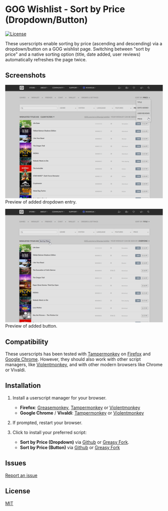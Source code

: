 # GOG Wishlist - Sort by Price (Dropdown/Button)
[![License](https://img.shields.io/badge/license-MIT-blue.svg)](LICENSE)

These userscripts enable sorting by price (ascending and descending) via a dropdown/button on a GOG wishlist page. Switching between "sort by price" and a native sorting option (title, date added, user reviews) automatically refreshes the page twice.

## Screenshots
![Wishlist dropdown](Screenshots/dropdown-sort-ascending.png "Wishlisted gamed sorted by price in ascending order")
Preview of added dropdown entry.

![Wishlist button](Screenshots/button-sort-ascending.png "Wishlisted gamed sorted by price in ascending order")
Preview of added button.

## Compatibility
These userscripts has been tested with [Tampermonkey](https://addons.mozilla.org/en-US/firefox/addon/tampermonkey/) on [Firefox](https://www.mozilla.org/en-US/firefox/new/) and [Google Chrome](https://www.google.com/chrome/). However, they should also work with other script managers, like [Violentmonkey](https://addons.mozilla.org/en-US/firefox/addon/violentmonkey/), and with other modern browsers like Chrome or Vivaldi.

## Installation
1. Install a userscript manager for your browser.
    * **Firefox**: [Greasemonkey](https://addons.mozilla.org/en-US/firefox/addon/greasemonkey/), [Tampermonkey](https://addons.mozilla.org/en-US/firefox/addon/tampermonkey/) or [Violentmonkey](https://addons.mozilla.org/en-US/firefox/addon/violentmonkey/)
    * **Google Chrome** / **Vivaldi**: [Tampermonkey](https://chrome.google.com/webstore/detail/tampermonkey/dhdgffkkebhmkfjojejmpbldmpobfkfo) or [Violentmonkey](https://chrome.google.com/webstore/detail/violentmonkey/jinjaccalgkegednnccohejagnlnfdag)

2. If prompted, restart your browser.

3. Click to install your preferred script:
    * **Sort by Price (Dropdown)** via [Github](https://raw.githubusercontent.com/idkicarus/gog-wishlist-sort-by-price/main/gog-wishlist_sort-by-price_dropdown.user.js) or [Greasy Fork](https://greasyfork.org/en/scripts/526972-gog-wishlist-sort-by-price-dropdown).
    * **Sort by Price (Button)** via [Github](https://github.com/idkicarus/gog-wishlist-sort-by-price/raw/refs/heads/main/gog-wishlist_sort-by-price_button.user.js) or [Greasy Fork](https://greasyfork.org/en/scripts/527006-gog-wishlist-sort-by-price-button)

## Issues
[Report an issue](https://github.com/idkicarus/gog-wishlist-sort-by-price/issues)

## License
[MIT](LICENSE)